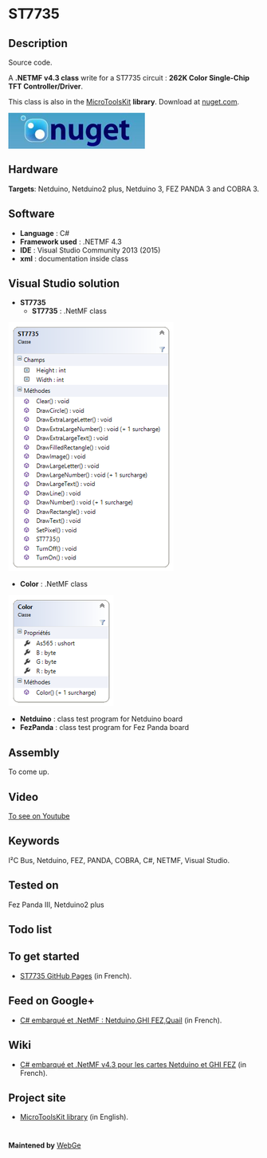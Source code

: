 # ST7735

**Description**
----
Source code.

A **.NETMF v4.3 class** write for a ST7735 circuit : **262K Color Single-Chip TFT Controller/Driver**. 

This class is also in the [MicroToolsKit]("https://www.nuget.org/packages/WEBGE.Microtoolskit/")  **library**. Download at [nuget.com]("https://www.nuget.org").

 <img src="img/nuget.JPG" align="center" />

**Hardware**
----
**Targets**: Netduino, Netduino2 plus, Netduino 3, FEZ PANDA 3 and COBRA 3.

**Software**
----
* **Language** : C#
* **Framework used** : .NETMF 4.3
* **IDE** : Visual Studio Community 2013 (2015)
* **xml** : documentation inside class

**Visual Studio solution**
----
* **ST7735**
  * **ST7735** : .NetMF class

<img src="img/ST7735.png" />

  * **Color** : .NetMF class

<img src="img/Color.png" />

  * **Netduino** : class test program for Netduino board
  * **FezPanda** : class test program for Fez Panda board 

**Assembly**
----
To come up.

**Video**
----
<a href="" target="_blank">To see on Youtube</a>

**Keywords**
----------------------------
I²C Bus, Netduino, FEZ, PANDA, COBRA, C#, NETMF, Visual Studio.

**Tested on**
----
Fez Panda III, Netduino2 plus

**Todo list**
----

**To get started**
----
- [ST7735 GitHub Pages](http://webge.github.io/ST7735/) (in French).

**Feed on Google+**
----
* [C# embarqué et .NetMF : Netduino,GHI FEZ,Quail](https://plus.google.com/collection/oaaJX) (in French).

**Wiki**
----
* [C# embarqué et .NetMF v4.3 pour les cartes Netduino et GHI FEZ](http://webge.dyndns-server.com/dokuwiki/doku.php?id=netmf43:accueilnetmf) (in French).

**Project site**
----
* [MicroToolsKit library](http://webge.dyndns-server.com/dokuwiki/doku.php?id=netmf43:6_microtoolskit) (in English).
#

**Maintened by** <a href="mailto:philippemariano@gmail.com">WebGe</a>
